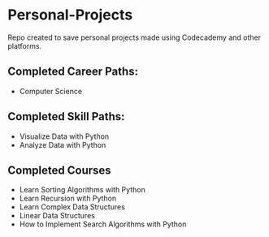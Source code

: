 # Personal-Projects


Repo created to save personal projects made using Codecademy and other platforms. 

## Completed Career Paths:
  - Computer Science

## Completed Skill Paths:
  - Visualize Data with Python
  - Analyze Data with Python
## Completed Courses
  - Learn Sorting Algorithms with Python
  - Learn Recursion with Python
  - Learn Complex Data Structures
  - Linear Data Structures
  - How to Implement Search Algorithms with Python
